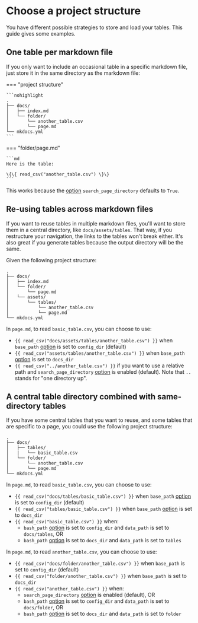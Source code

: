 # Choose a project structure

You have different possible strategies to store and load your tables. This guide gives some examples.

## One table per markdown file

If you only want to include an occasional table in a specific markdown file, just store it in the same directory as the markdown file:

=== "project structure"

    ```nohighlight
    .
    ├── docs/
    │   ├── index.md
    │   └── folder/
    │       └── another_table.csv
    │       └── page.md
    └── mkdocs.yml
    ```

=== "folder/page.md"

    ```md
    Here is the table:

    \{\{ read_csv("another_table.csv") \}\}
    ```

This works because the [option](../options.md) `search_page_directory` defaults to `True`.

## Re-using tables across markdown files

If you want to reuse tables in multiple markdown files, you'll want to store them in a central directory, like `docs/assets/tables`. 
That way, if you restructure your navigation, the links to the tables won't break either.
It's also great if you generate tables because the output directory will be the same.

Given the following project structure:

```nohighlight
.
├── docs/
│   ├── index.md
│   └── folder/
│       └── page.md
│   └── assets/
│       └── tables/
│           └── another_table.csv
│           └── page.md
└── mkdocs.yml
```

In `page.md`, to read `basic_table.csv`, you can choose to use:

- <code>\{\{ read_csv("docs/assets/tables/another_table.csv") \}\}</code> when `base_path` [option](../options.md) is set to `config_dir` (default)
- <code>\{\{ read_csv("assets/tables/another_table.csv") \}\}</code> when `base_path` [option](../options.md) is set to `docs_dir`
- <code>\{\{ read_csv("../another_table.csv") \}\}</code> if you want to use a relative path and `search_page_directory` [option](../options.md) is enabled (default). Note that `..` stands for "one directory up".

## A central table directory combined with same-directory tables

If you have some central tables that you want to reuse, and some tables that are specific to a page, you could use the following project structure:

```nohighlight
.
├── docs/
│   ├── tables/
│   |   └── basic_table.csv
│   └── folder/
│       └── another_table.csv
│       └── page.md
└── mkdocs.yml
```

In `page.md`, to read `basic_table.csv`, you can choose to use:

- <code>\{\{ read_csv("docs/tables/basic_table.csv") \}\}</code> when `base_path` [option](../options.md) is set to `config_dir` (default)
- <code>\{\{ read_csv("tables/basic_table.csv") \}\}</code> when `base_path` [option](../options.md) is set to `docs_dir`
- <code>\{\{ read_csv("basic_table.csv") \}\}</code> when:
    - `bash_path` [option](../options.md) is set to `config_dir` and `data_path` is set to `docs/tables`, OR
    - `bash_path` [option](../options.md) is set to `docs_dir` and `data_path` is set to `tables`

In `page.md`, to read `another_table.csv`, you can choose to use:

- <code>\{\{ read_csv("docs/folder/another_table.csv") \}\}</code> when `base_path` is set to `config_dir` (default)
- <code>\{\{ read_csv("folder/another_table.csv") \}\}</code> when `base_path` is set to `docs_dir`
- <code>\{\{ read_csv("another_table.csv") \}\}</code> when:
    - `search_page_directory` [option](../options.md) is enabled (default), OR
    - `bash_path` [option](../options.md) is set to `config_dir` and `data_path` is set to `docs/folder`, OR
    - `bash_path` [option](../options.md) is set to `docs_dir` and `data_path` is set to `folder`
